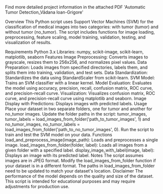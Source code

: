 Find more detailed project information in the attached PDF 'Automatic Tumor Detection_Vădana Ioan-Grigore'

Overview
This Python script uses Support Vector Machines (SVM) for the classification of medical images into two categories: with tumor (tumor) and without tumor (no_tumor). The script includes functions for image loading, preprocessing, feature scaling, model training, validation, testing, and visualization of results.

Requirements
Python 3.x
Libraries: numpy, scikit-image, scikit-learn, matplotlib, seaborn
Features
Image Preprocessing: Converts images to grayscale, resizes them to 256x256, and normalizes pixel values.
Data Preparation: Loads images from specified directories, labels them, and splits them into training, validation, and test sets.
Data Standardization: Standardizes the data using StandardScaler from scikit-learn.
SVM Model: Trains an SVM classifier with a linear kernel.
Model Evaluation: Evaluates the model using accuracy, precision, recall, confusion matrix, ROC curve, and precision-recall curve.
Visualization: Visualizes confusion matrix, ROC curve, and precision-recall curve using matplotlib and seaborn.
Image Display with Predictions: Displays images with predicted labels.
Usage
Place your dataset in two separate folders, one for tumor and another for no_tumor images.
Update the folder paths in the script: tumor_images, tumor_labels = load_images_from_folder('path_to_tumor_images', 1) and no_tumor_images, no_tumor_labels = load_images_from_folder('path_to_no_tumor_images', 0).
Run the script to train and test the SVM model on your data.
Functions
load_and_preprocess_image(image_path): Loads and preprocesses a single image.
load_images_from_folder(folder, label): Loads all images from a given folder with a specified label.
display_image_with_label(image, label): Displays an image with its predicted label.
Notes
The script assumes images are in JPEG format. Modify the load_images_from_folder function if your dataset is in a different format.
The paths in load_images_from_folder need to be updated to match your dataset's location.
Disclaimer
The performance of the model depends on the quality and size of the dataset. This script is intended for educational purposes and may require adjustments for production use.
